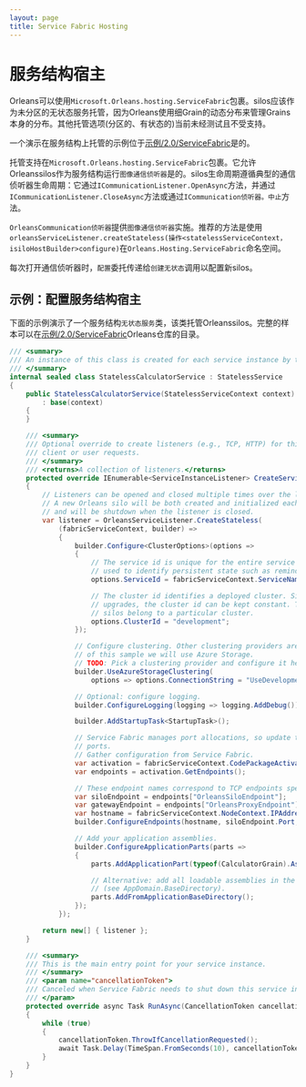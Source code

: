 ```yaml
---
layout: page
title: Service Fabric Hosting
---
```


# 服务结构宿主

Orleans可以使用`Microsoft.Orleans.hosting.ServiceFabric`包裹。silos应该作为未分区的无状态服务托管，因为Orleans使用细Grain的动态分布来管理Grains本身的分布。其他托管选项(分区的、有状态的)当前未经测试且不受支持。

一个演示在服务结构上托管的示例位于[示例/2.0/ServiceFabric](https://github.com/dotnet/orleans/tree/master/Samples/2.0/ServiceFabric)是的。

托管支持在`Microsoft.Orleans.hosting.ServiceFabric`包裹。它允许Orleanssilos作为服务结构运行`图像通信侦听器`是的。silos生命周期遵循典型的通信侦听器生命周期：它通过`ICommunicationListener.OpenAsync`方法，并通过`ICommunicationListener.CloseAsync`方法或通过`ICommunication侦听器。中止`方法。

`OrleansCommunication侦听器`提供`图像通信侦听器`实施。推荐的方法是使用`orleansServiceListener.createStateless(操作<statelessServiceContext，isiloHostBuilder>configure)`在`Orleans.Hosting.ServiceFabric`命名空间。

每次打开通信侦听器时，`配置`委托传递给`创建无状态`调用以配置新silos。

## 示例：配置服务结构宿主

下面的示例演示了一个服务结构`无状态服务`类，该类托管Orleanssilos。完整的样本可以在[示例/2.0/ServiceFabric](https://github.com/dotnet/orleans/tree/master/Samples/2.0/ServiceFabric)Orleans仓库的目录。

```csharp
/// <summary>
/// An instance of this class is created for each service instance by the Service Fabric runtime.
/// </summary>
internal sealed class StatelessCalculatorService : StatelessService
{
    public StatelessCalculatorService(StatelessServiceContext context)
        : base(context)
    {
    }

    /// <summary>
    /// Optional override to create listeners (e.g., TCP, HTTP) for this service replica to handle
    /// client or user requests.
    /// </summary>
    /// <returns>A collection of listeners.</returns>
    protected override IEnumerable<ServiceInstanceListener> CreateServiceInstanceListeners()
    {
        // Listeners can be opened and closed multiple times over the lifetime of a service instance.
        // A new Orleans silo will be both created and initialized each time the listener is opened
        // and will be shutdown when the listener is closed.
        var listener = OrleansServiceListener.CreateStateless(
            (fabricServiceContext, builder) =>
            {
                builder.Configure<ClusterOptions>(options =>
                {
                    // The service id is unique for the entire service over its lifetime. This is
                    // used to identify persistent state such as reminders and grain state.
                    options.ServiceId = fabricServiceContext.ServiceName.ToString();

                    // The cluster id identifies a deployed cluster. Since Service Fabric uses rolling
                    // upgrades, the cluster id can be kept constant. This is used to identify which
                    // silos belong to a particular cluster.
                    options.ClusterId = "development";
                });

                // Configure clustering. Other clustering providers are available, but for the purpose
                // of this sample we will use Azure Storage.
                // TODO: Pick a clustering provider and configure it here.
                builder.UseAzureStorageClustering(
                    options => options.ConnectionString = "UseDevelopmentStorage=true");

                // Optional: configure logging.
                builder.ConfigureLogging(logging => logging.AddDebug());

                builder.AddStartupTask<StartupTask>();

                // Service Fabric manages port allocations, so update the configuration using those
                // ports.
                // Gather configuration from Service Fabric.
                var activation = fabricServiceContext.CodePackageActivationContext;
                var endpoints = activation.GetEndpoints();

                // These endpoint names correspond to TCP endpoints specified in ServiceManifest.xml
                var siloEndpoint = endpoints["OrleansSiloEndpoint"];
                var gatewayEndpoint = endpoints["OrleansProxyEndpoint"];
                var hostname = fabricServiceContext.NodeContext.IPAddressOrFQDN;
                builder.ConfigureEndpoints(hostname, siloEndpoint.Port, gatewayEndpoint.Port);

                // Add your application assemblies.
                builder.ConfigureApplicationParts(parts =>
                {
                    parts.AddApplicationPart(typeof(CalculatorGrain).Assembly).WithReferences();

                    // Alternative: add all loadable assemblies in the current base path
                    // (see AppDomain.BaseDirectory).
                    parts.AddFromApplicationBaseDirectory();
                });
            });

        return new[] { listener };
    }

    /// <summary>
    /// This is the main entry point for your service instance.
    /// </summary>
    /// <param name="cancellationToken">
    /// Canceled when Service Fabric needs to shut down this service instance.
    /// </param>
    protected override async Task RunAsync(CancellationToken cancellationToken)
    {
        while (true)
        {
            cancellationToken.ThrowIfCancellationRequested();
            await Task.Delay(TimeSpan.FromSeconds(10), cancellationToken);
        }
    }
}
```
